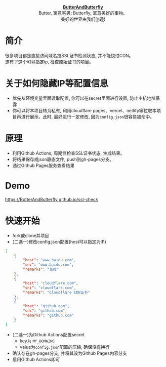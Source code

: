 <p align="center">
      <strong>
        <a href="https://github.com/ButterAndButterfly" target="_blank">ButterAndButterfly</a><br>
      </strong>  
        Butter, 寓意宅男; Butterfly, 寓意美好的事物。 
        <br/> 美好的世界由我们创造!  
</p>

# 简介
 很多项目都是直接访问域名拉SSL证书检测状态, 并不能绕过CDN。  
  遂有了这个可以指定ip, 检查原始证书的项目。  

# 关于如何隐藏IP等配置信息
+ 优先从环境变量里面读取配置, 你可以在secret里面进行设置, 防止主机地址暴露
+ 你可以将本项目转为私有, 利用cloudflare pages、vercel、netlify等拉取本项目再进行展示。此时, 最好进行一定修改, 因为`config.json`很容易被命中。


# 原理
+ 利用Github Actions, 周期性检查SSL证书状态, 生成结果。  
+ 将结果保存成json静态文件, push到gh-pages分支。  
+ 通过Github Pages服务查看结果

# Demo
  <https://ButterAndButterfly.github.io/ssl-check>

# 快速开始
+ fork或clone并项目  
+ (二选一)修改config.json配置(host可以指定为IP)  
```json
[
    {
        "host": "www.baidu.com",
        "sni": "www.baidu.com",
        "remarks": "百度"
    },
    {
        "host": "cloudflare.com",
        "sni": "cloudflare.com",
        "remarks": "Cloudflare CDN证书"
    },
    {
        "host": "github.com",
        "sni": "github.com",
        "remarks": "github.com"
    }
]
```
+ (二选一)为Github Actions配置secret
    + key为 `MY_DOMAINS`
    + value为`config.json`配置的压缩, 确保没有换行
+ 确认存在gh-pages分支, 并将其设为Github Pages内容分支
+ 启用Github Actions即可








